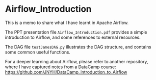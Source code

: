 # Airflow_Introduction

This is a memo to share what I have learnt in Apache Airflow.

The PPT presentation file `Airflow_Introduction.pdf` provides a simple introduction to Airflow, and some references to external resources. 

The DAG file `testJamesDAG.py` illustrates the DAG structure, and contains some common useful functions.

For a deeper learning about Airflow, please refer to another repository, where I have captured notes from a DataCamp course: https://github.com/JNYH/DataCamp_Introduction_to_Airflow
